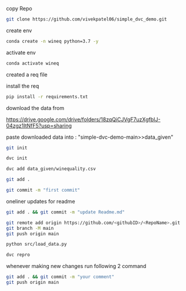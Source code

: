 copy Repo

```bash 
git clone https://github.com/vivekpatel06/simple_dvc_demo.git

```
create env

```bash
conda create -n wineq python=3.7 -y
```

activate env
```bash
conda activate wineq
```

created a req file

install the req
```bash
pip install -r requirements.txt
```
download the data from 

https://drive.google.com/drive/folders/18zqQiCJVgF7uzXgfbIJ-04zgz1ItNfF5?usp=sharing

paste downloaded data into : "simple-dvc-demo-main>>data_given"

```bash
git init
```
```bash
dvc init 
```
```bash
dvc add data_given/winequality.csv
```
```bash
git add .
```
```bash
git commit -m "first commit"
```

oneliner updates  for readme

```bash
git add . && git commit -m "update Readme.md"
```
```bash
git remote add origin https://github.com/<githubID>/<RepoName>.git
git branch -M main
git push origin main
```
```bash
python src/load_data.py
```
```bash
dvc repro
```
whenever making new changes run following 2 command
```bash
git add . && git commit -m "your comment"
git push origin main
```